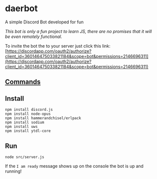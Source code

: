 # daerbot
A simple Discord Bot developed for fun

_This bot is only a fun project to learn JS, there are no promises that it will be even remotely functional._

To invite the bot the to your server just click this link:  
[https://discordapp.com/oauth2/authorize?client_id=360146475033821184&scope=bot&permissions=2146696311](https://discordapp.com/oauth2/authorize?client_id=360146475033821184&scope=bot&permissions=2146696311)

## [Commands](COMMANDS.md)

## Install
```
npm install discord.js
npm install node-opus
npm install hammerandchisel/erlpack
npm install sodium
npm install uws
npm install ytdl-core
```
## Run
```
node src/server.js
```
If the `I am ready` message shows up on the console the bot is up and running!
